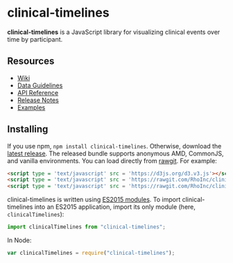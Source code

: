 # clinical-timelines

**clinical-timelines** is a JavaScript library for visualizing clinical events over time by participant.

## Resources

* [Wiki](https://github.com/RhoInc/clinical-timelines/wiki)
* [Data Guidelines](https://github.com/RhoInc/clinical-timelines/wiki/Data-Guidelines)
* [API Reference](https://github.com/RhoInc/clinical-timelines/wiki/API)
* [Release Notes](https://github.com/RhoInc/clinical-timelines/releases)
* [Examples](https://rhoinc.github.io/viz-library/)

## Installing

If you use npm, `npm install clinical-timelines`. Otherwise, download the [latest release](https://github.com/RhoInc/clinical-timelines/releases/latest). The released bundle supports anonymous AMD, CommonJS, and vanilla environments. You can load directly from [rawgit](https://rawgit.com/RhoInc/clinical-timelines/master/build/clinicalTimelines.js). For example:

```html
<script type = 'text/javascript' src = 'https://d3js.org/d3.v3.js'></script>
<script type = 'text/javascript' src = 'https://rawgit.com/RhoInc/clinical-timelines/master/build/Webcharts.js'></script>
<script type = 'text/javascript' src = 'https://rawgit.com/RhoInc/clinical-timelines/master/build/clinicalTimelines.js'></script>
```

clinical-timelines is written using [ES2015 modules](http://www.2ality.com/2014/09/es6-modules-final.html). To import clinical-timelines into an ES2015 application, import its only module (here, `clinicalTimelines`):

```js
import clinicalTimelines from "clinical-timelines";
```

In Node:

```js
var clinicalTimelines = require("clinical-timelines");
```
